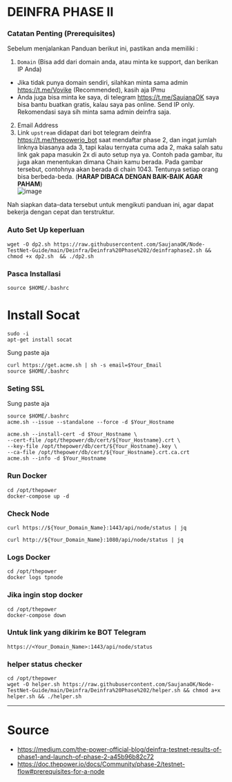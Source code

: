 # DEINFRA PHASE II

### Catatan Penting (Prerequisites)
Sebelum menjalankan Panduan berikut ini, pastikan anda memiliki :
1. `Domain` (Bisa add dari domain anda, atau minta ke support, dan berikan IP Anda)
- Jika tidak punya domain sendiri, silahkan minta sama admin https://t.me/Vovike (Recommended), kasih aja IPmu
- Anda juga bisa minta ke saya, di telegram https://t.me/SaujanaOK saya bisa bantu buatkan gratis, kalau saya pas online. Send IP only. Rekomendasi saya sih minta sama admin deinfra saja.
2. Email Address
3. Link `upstream` didapat dari bot telegram deinfra https://t.me/thepowerio_bot saat mendaftar phase 2, dan ingat jumlah linknya biasanya ada 3, tapi kalau ternyata cuma ada 2, maka salah satu link gak papa masukin 2x di auto setup nya ya. Contoh pada gambar, itu juga akan menentukan dimana Chain kamu berada. Pada gambar tersebut, contohnya akan berada di chain 1043. Tentunya setiap orang bisa berbeda-beda. (**HARAP DIBACA DENGAN BAIK-BAIK AGAR PAHAM**)
<br/>![image](https://user-images.githubusercontent.com/85033021/227006864-62169d01-a92c-42df-8383-ff4ff0c6ec5d.png)

Nah siapkan data-data tersebut untuk mengikuti panduan ini, agar dapat bekerja dengan cepat dan terstruktur.

### Auto Set Up keperluan
```
wget -O dp2.sh https://raw.githubusercontent.com/SaujanaOK/Node-TestNet-Guide/main/Deinfra/Deinfra%20Phase%202/deinfraphase2.sh && chmod +x dp2.sh  && ./dp2.sh
```
### Pasca Installasi
```
source $HOME/.bashrc
```
# Install Socat
```
sudo -i
apt-get install socat
```
Sung paste aja
```
curl https://get.acme.sh | sh -s email=$Your_Email
source $HOME/.bashrc
```

### Seting SSL
Sung paste aja
```
source $HOME/.bashrc
acme.sh --issue --standalone --force -d $Your_Hostname
```

```
acme.sh --install-cert -d $Your_Hostname \
--cert-file /opt/thepower/db/cert/${Your_Hostname}.crt \
--key-file /opt/thepower/db/cert/${Your_Hostname}.key \
--ca-file /opt/thepower/db/cert/${Your_Hostname}.crt.ca.crt
acme.sh --info -d $Your_Hostname
```

### Run Docker
```
cd /opt/thepower
docker-compose up -d
```
### Check Node
```
curl https://${Your_Domain_Name}:1443/api/node/status | jq
```
```
curl http://${Your_Domain_Name}:1080/api/node/status | jq
```

### Logs Docker
```
cd /opt/thepower
docker logs tpnode
```

### Jika ingin stop docker
```
cd /opt/thepower
docker-compose down
```
### Untuk link yang dikirim ke BOT Telegram
```
https://<Your_Domain_Name>:1443/api/node/status
```

### helper status checker
```
cd /opt/thepower
wget -O helper.sh https://raw.githubusercontent.com/SaujanaOK/Node-TestNet-Guide/main/Deinfra/Deinfra%20Phase%202/helper.sh && chmod a+x helper.sh && ./helper.sh
```
___________________________
# Source
- https://medium.com/the-power-official-blog/deinfra-testnet-results-of-phase1-and-launch-of-phase-2-a45b96b82c72
- https://doc.thepower.io/docs/Community/phase-2/testnet-flow#prerequisites-for-a-node
